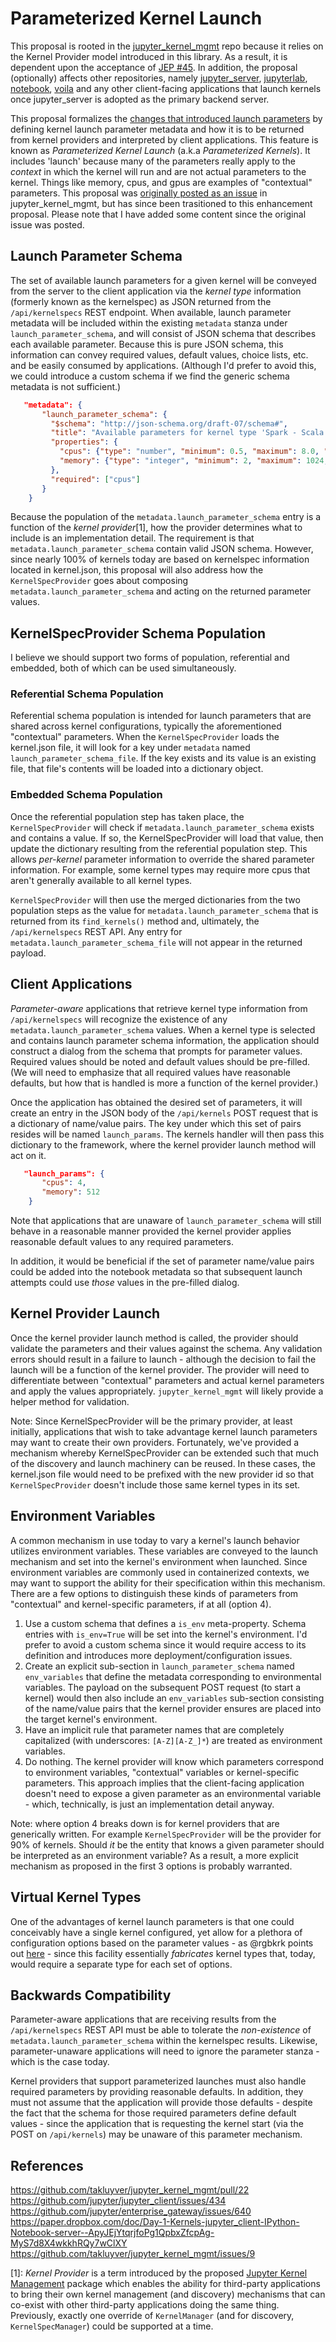 # Parameterized Kernel Launch

This proposal is rooted in the [jupyter_kernel_mgmt](https://github.com/takluyver/jupyter_kernel_mgmt) repo because it relies on the Kernel Provider model introduced in this library.  As a result, it is dependent upon the acceptance of [JEP #45](https://github.com/jupyter/enhancement-proposals/pull/45). In addition, the proposal (optionally) affects other repositories, namely [jupyter_server](https://github.com/jupyter/jupyter_server), [jupyterlab](https://github.com/jupyterlab/jupyterlab), [notebook](https://github.com/jupyter/notebook), [voila](https://github.com/voila-dashboards/voila) and any other client-facing applications that launch kernels once jupyter_server is adopted as the primary backend server. 

This proposal formalizes the [changes that introduced launch parameters](https://github.com/takluyver/jupyter_kernel_mgmt/pull/22) by defining kernel launch parameter metadata and how it is to be returned from kernel providers and interpreted by client applications.  This feature is known as _Parameterized Kernel Launch_ (a.k.a _Parameterized Kernels_).  It includes 'launch' because many of the parameters really apply to the _context_ in which the kernel will run and are not actual parameters to the kernel.  Things like memory, cpus, and gpus are examples of "contextual" parameters.  This proposal was [originally posted as an issue](https://github.com/takluyver/jupyter_kernel_mgmt/issues/38) in jupyter_kernel_mgmt, but has since been trasitioned to this enhancement proposal.  Please note that I have added some content since the original issue was posted.



## Launch Parameter Schema
The set of available launch parameters for a given kernel will be conveyed from the server to the client application via the _kernel type_ information (formerly known as the kernelspec) as JSON returned from the `/api/kernelspecs` REST endpoint.  When available, launch parameter metadata will be included within the existing `metadata` stanza under `launch_parameter_schema`, and will consist of JSON schema that describes each available parameter.  Because this is pure JSON schema, this information can convey required values, default values, choice lists, etc. and be easily consumed by applications.  (Although I'd prefer to avoid this, we could introduce a custom schema if we find the generic schema metadata is not sufficient.)

```json
   "metadata": {
       "launch_parameter_schema": {
         "$schema": "http://json-schema.org/draft-07/schema#",
         "title": "Available parameters for kernel type 'Spark - Scala (Kubernetes)'",
         "properties": {
           "cpus": {"type": "number", "minimum": 0.5, "maximum": 8.0, "default": 4.0, "description": "The number of CPUs to use for this kernel"},
           "memory": {"type": "integer", "minimum": 2, "maximum": 1024, "default": 8, "description": "The number of GB to reserve for memory for this kernel"}
         },
         "required": ["cpus"]
       }
    }
```
Because the population of the `metadata.launch_parameter_schema` entry is a function of the _kernel provider_[1], how the provider determines what to include is an implementation detail.  The requirement is that `metadata.launch_parameter_schema` contain valid JSON schema.  However, since nearly 100% of kernels today are based on kernelspec information located in kernel.json, this proposal will also address how the `KernelSpecProvider` goes about composing `metadata.launch_parameter_schema` and acting on the returned parameter values.

## KernelSpecProvider Schema Population
I believe we should support two forms of population, referential and embedded, both of which can be used simultaneously.
### Referential Schema Population
Referential schema population is intended for launch parameters that are shared across kernel configurations, typically the aforementioned "contextual" parameters.  When the `KernelSpecProvider` loads the kernel.json file, it will look for a key under `metadata` named `launch_parameter_schema_file`.  If the key exists and its value is an existing file, that file's contents will be loaded into a dictionary object.  
### Embedded Schema Population
Once the referential population step has taken place, the `KernelSpecProvider` will check if `metadata.launch_parameter_schema` exists and contains a value.  If so, the KernelSpecProvider will load that value, then update the dictionary resulting from the referential population step.  This allows _per-kernel_ parameter information to override the shared parameter information.  For example, some kernel types may require more cpus that aren't generally available to all kernel types.

`KernelSpecProvider` will then use the merged dictionaries from the two population steps as the value for `metadata.launch_parameter_schema` that is returned from its `find_kernels()` method and, ultimately, the `/api/kernelspecs` REST API.  Any entry for `metadata.launch_parameter_schema_file` will not appear in the returned payload.

## Client Applications
_Parameter-aware_ applications that retrieve kernel type information from `/api/kernelspecs` will recognize the existence of any `metadata.launch_parameter_schema` values.  When a kernel type is selected and contains launch parameter schema information, the application should construct a dialog from the schema that prompts for parameter values.  Required values should be noted and default values should be pre-filled.  (We will need to emphasize that all required values have reasonable defaults, but how that is handled is more a function of the kernel provider.)

Once the application has obtained the desired set of parameters, it will create an entry in the JSON body of the `/api/kernels` POST request that is a dictionary of name/value pairs.  The key under which this set of pairs resides will be named `launch_params`.  The kernels handler will then pass this dictionary to the framework, where the kernel provider launch method will act on it.

```json
   "launch_params": {
       "cpus": 4,
       "memory": 512
    }
```

Note that applications that are unaware of `launch_parameter_schema` will still behave in a reasonable manner provided the kernel provider applies reasonable default values to any required parameters.

In addition, it would be beneficial if the set of parameter name/value pairs could be added into the notebook metadata so that subsequent launch attempts could use _those_ values in the pre-filled dialog.

## Kernel Provider Launch
Once the kernel provider launch method is called, the provider should validate the parameters and their values against the schema.  Any validation errors should result in a failure to launch - although the decision to fail the launch will be a function of the kernel provider.  The provider will need to differentiate between "contextual" parameters and actual kernel parameters and apply the values appropriately.  `jupyter_kernel_mgmt` will likely provide a helper method for validation.

Note: Since KernelSpecProvider will be the primary provider, at least initially, applications that wish to take advantage kernel launch parameters may want to create their own providers.  Fortunately, we've provided a mechanism whereby KernelSpecProvider can be extended such that much of the discovery and launch machinery can be reused.  In these cases, the kernel.json file would need to be prefixed with the new provider id so that `KernelSpecProvider` doesn't include those same kernel types in its set. 

## Environment Variables
A common mechanism in use today to vary a kernel's launch behavior utilizes environment variables.  These variables are conveyed to the launch mechanism and set into the kernel's environment when launched.  Since environment variables are commonly used in containerized contexts, we may want to support the ability for their specification within this mechanism.  There are a few options to distinguish these kinds of parameters from "contextual" and kernel-specific parameters, if at all (option 4).

1. Use a custom schema that defines a `is_env` meta-property.  Schema entries with `is_env=True` will be set into the kernel's environment.  I'd prefer to avoid a custom schema since it would require access to its definition and introduces more deployment/configuration issues.
2. Create an explicit sub-section in `launch_parameter_schema` named `env_variables` that define the metadata corresponding to environmental variables.  The payload on the subsequent POST request (to start a kernel) would then also include an `env_variables` sub-section consisting of the name/value pairs that the kernel provider ensures are placed into the target kernel's environment.
3. Have an implicit rule that parameter names that are completely capitalized (with underscores: `[A-Z][A-Z_]*`) are treated as environment variables.
4. Do nothing.  The kernel provider will know which parameters correspond to environment variables, "contextual" variables or kernel-specific parameters.  This approach implies that the client-facing application doesn't need to expose a given parameter as an environmental variable - which, technically, is just an implementation detail anyway.

Note: where option 4 breaks down is for kernel providers that are generically written.  For example `KernelSpecProvider` will be the provider for 90% of kernels.  Should _it_ be the entity that knows a given parameter should be interpreted as an environment variable?  As a result, a more explicit mechanism as proposed in the first 3 options is probably warranted.


## Virtual Kernel Types
One of the advantages of kernel launch parameters is that one could conceivably have a single kernel configured, yet allow for a plethora of configuration options based on the parameter values - as @rgbkrk points out [here](https://github.com/takluyver/jupyter_kernel_mgmt/issues/9#issuecomment-496434455) - since this facility essentially _fabricates_ kernel types that, today, would require a separate type for each set of options.

## Backwards Compatibility
Parameter-aware applications that are receiving results from the `/api/kernelspecs` REST API must be able to tolerate the _non-existence_ of `metadata.launch_parameter_schema` within the kernelspec results.  Likewise, parameter-unaware applications will need to ignore the parameter stanza - which is the case today.  

Kernel providers that support parameterized launches must also handle required parameters by providing reasonable defaults.  In addition, they must not assume that the application will provide those defaults - despite the fact that the schema for those required parameters define default values - since the application that is requesting the kernel start (via the POST on `/api/kernels`) may be unaware of this parameter mechanism.

## References
https://github.com/takluyver/jupyter_kernel_mgmt/pull/22
https://github.com/jupyter/jupyter_client/issues/434
https://github.com/jupyter/enterprise_gateway/issues/640
https://paper.dropbox.com/doc/Day-1-Kernels-jupyter_client-IPython-Notebook-server--ApyJEjYtqrjfoPg1QpbxZfcpAg-MyS7d8X4wkkhRQy7wClXY
https://github.com/takluyver/jupyter_kernel_mgmt/issues/9

[1]: _Kernel Provider_ is a term introduced by the proposed [Jupyter Kernel Management](https://github.com/jupyter/enhancement-proposals/pull/45) package which enables the ability for third-party applications to bring their own kernel management (and discovery) mechanisms that can co-exist with other third-party applications doing the same thing.  Previously, exactly one override of `KernelManager` (and for discovery, `KernelSpecManager`) could be supported at a time.

